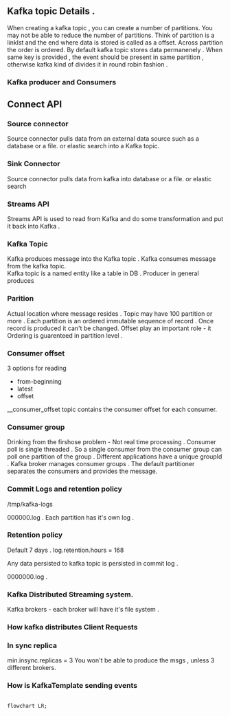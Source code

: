 ## Kafka topic Details .

When creating a kafka topic , you can create a number of partitions. You may not be able to reduce the number of partitions. 
Think of partition is a linklst and the end where data is stored is called as a offset. 
Across partition the order is ordered.  By default kafka topic stores data permanenely . 
When same key is provided , the event should be present in same partition , otherwise kafka kind of divides it in round robin fashion . 

### Kafka producer and Consumers






## Connect API

### Source connector 

Source connector pulls data from an external data source such as a database or a file. or elastic search into a Kafka topic. 



### Sink Connector

Source connector pulls data from kafka into database or a file. or elastic search 


### Streams API

Streams API is used to read from Kafka and do some transformation and put it back into Kafka . 


### Kafka Topic 
Kafka produces message into the Kafka topic . 
Kafka consumes message from the kafka topic.  
Kafka topic is a named entity like a table in DB . 
Producer in general produces 

### Parition 
Actual location where message resides . Topic may have 100 partition or more . 
Each partition is an ordered immutable sequence of record . 
Once record is produced it can't be changed. 
Offset play an important role - it 
Ordering is guarenteed in partition level . 

### Consumer offset

3 options for reading 
- from-beginning
- latest
- offset

__consumer_offset topic contains the consumer offset for each consumer. 

### Consumer group 

Drinking from the firshose problem - Not real time processing . 
Consumer poll is single threaded . So a single consumer from the consumer group can poll one partition of the group . 
Different applications have a unique groupId . 
Kafka broker manages consumer groups . 
The default partitioner separates the consumers and provides the message. 

### Commit Logs and retention policy 

/tmp/kafka-logs 

000000.log . 
Each partition has it's own log . 

### Retention policy 

Default 7 days . 
log.retention.hours = 168

Any data persisted to kafka topic is persisted in commit log . 

0000000.log . 

### Kafka Distributed Streaming system. 

Kafka brokers - each broker will have it's file system . 

### How kafka distributes Client Requests



### In sync replica 
min.insync.replicas = 3 
You won't be able to produce the msgs , unless 3 different brokers. 


### How is KafkaTemplate sending events 

```mermaid

flowchart LR;




```











